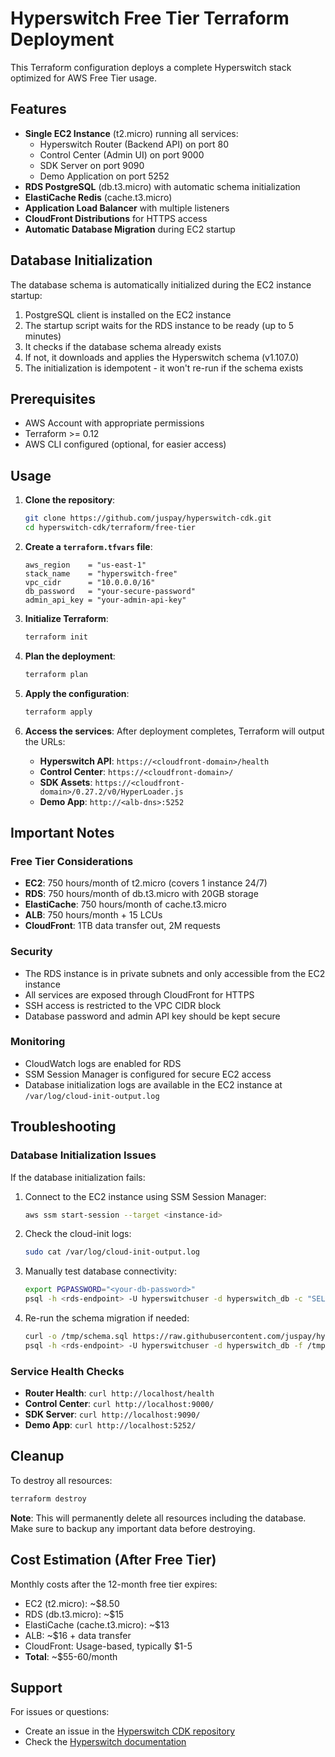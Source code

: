 # Hyperswitch Free Tier Terraform Deployment

This Terraform configuration deploys a complete Hyperswitch stack optimized for AWS Free Tier usage.

## Features

- **Single EC2 Instance** (t2.micro) running all services:
  - Hyperswitch Router (Backend API) on port 80
  - Control Center (Admin UI) on port 9000
  - SDK Server on port 9090
  - Demo Application on port 5252
- **RDS PostgreSQL** (db.t3.micro) with automatic schema initialization
- **ElastiCache Redis** (cache.t3.micro)
- **Application Load Balancer** with multiple listeners
- **CloudFront Distributions** for HTTPS access
- **Automatic Database Migration** during EC2 startup

## Database Initialization

The database schema is automatically initialized during the EC2 instance startup:

1. PostgreSQL client is installed on the EC2 instance
2. The startup script waits for the RDS instance to be ready (up to 5 minutes)
3. It checks if the database schema already exists
4. If not, it downloads and applies the Hyperswitch schema (v1.107.0)
5. The initialization is idempotent - it won't re-run if the schema exists

## Prerequisites

- AWS Account with appropriate permissions
- Terraform >= 0.12
- AWS CLI configured (optional, for easier access)

## Usage

1. **Clone the repository**:

   ```bash
   git clone https://github.com/juspay/hyperswitch-cdk.git
   cd hyperswitch-cdk/terraform/free-tier
   ```

2. **Create a `terraform.tfvars` file**:

   ```hcl
   aws_region    = "us-east-1"
   stack_name    = "hyperswitch-free"
   vpc_cidr      = "10.0.0.0/16"
   db_password   = "your-secure-password"
   admin_api_key = "your-admin-api-key"
   ```

3. **Initialize Terraform**:

   ```bash
   terraform init
   ```

4. **Plan the deployment**:

   ```bash
   terraform plan
   ```

5. **Apply the configuration**:

   ```bash
   terraform apply
   ```

6. **Access the services**:
   After deployment completes, Terraform will output the URLs:
   - **Hyperswitch API**: `https://<cloudfront-domain>/health`
   - **Control Center**: `https://<cloudfront-domain>/`
   - **SDK Assets**: `https://<cloudfront-domain>/0.27.2/v0/HyperLoader.js`
   - **Demo App**: `http://<alb-dns>:5252`

## Important Notes

### Free Tier Considerations

- **EC2**: 750 hours/month of t2.micro (covers 1 instance 24/7)
- **RDS**: 750 hours/month of db.t3.micro with 20GB storage
- **ElastiCache**: 750 hours/month of cache.t3.micro
- **ALB**: 750 hours/month + 15 LCUs
- **CloudFront**: 1TB data transfer out, 2M requests

### Security

- The RDS instance is in private subnets and only accessible from the EC2 instance
- All services are exposed through CloudFront for HTTPS
- SSH access is restricted to the VPC CIDR block
- Database password and admin API key should be kept secure

### Monitoring

- CloudWatch logs are enabled for RDS
- SSM Session Manager is configured for secure EC2 access
- Database initialization logs are available in the EC2 instance at `/var/log/cloud-init-output.log`

## Troubleshooting

### Database Initialization Issues

If the database initialization fails:

1. Connect to the EC2 instance using SSM Session Manager:

   ```bash
   aws ssm start-session --target <instance-id>
   ```

2. Check the cloud-init logs:

   ```bash
   sudo cat /var/log/cloud-init-output.log
   ```

3. Manually test database connectivity:

   ```bash
   export PGPASSWORD="<your-db-password>"
   psql -h <rds-endpoint> -U hyperswitchuser -d hyperswitch_db -c "SELECT 1;"
   ```

4. Re-run the schema migration if needed:
   ```bash
   curl -o /tmp/schema.sql https://raw.githubusercontent.com/juspay/hyperswitch-cdk/main/lib/aws/migrations/v1.107.0/schema.sql
   psql -h <rds-endpoint> -U hyperswitchuser -d hyperswitch_db -f /tmp/schema.sql
   ```

### Service Health Checks

- **Router Health**: `curl http://localhost/health`
- **Control Center**: `curl http://localhost:9000/`
- **SDK Server**: `curl http://localhost:9090/`
- **Demo App**: `curl http://localhost:5252/`

## Cleanup

To destroy all resources:

```bash
terraform destroy
```

**Note**: This will permanently delete all resources including the database. Make sure to backup any important data before destroying.

## Cost Estimation (After Free Tier)

Monthly costs after the 12-month free tier expires:

- EC2 (t2.micro): ~$8.50
- RDS (db.t3.micro): ~$15
- ElastiCache (cache.t3.micro): ~$13
- ALB: ~$16 + data transfer
- CloudFront: Usage-based, typically $1-5
- **Total**: ~$55-60/month

## Support

For issues or questions:

- Create an issue in the [Hyperswitch CDK repository](https://github.com/juspay/hyperswitch-cdk/issues)
- Check the [Hyperswitch documentation](https://opensource.hyperswitch.io/)
